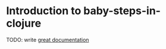 # Introduction to baby-steps-in-clojure

TODO: write [great documentation](http://jacobian.org/writing/what-to-write/)
